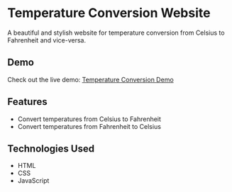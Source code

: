 # Temperature Conversion Website

A beautiful and stylish website for temperature conversion from Celsius to Fahrenheit and vice-versa.

## Demo

Check out the live demo: [Temperature Conversion Demo](https://sushilsoniwal24.github.io/Temprature-Converter/)

## Features

- Convert temperatures from Celsius to Fahrenheit
- Convert temperatures from Fahrenheit to Celsius

## Technologies Used

- HTML
- CSS
- JavaScript
